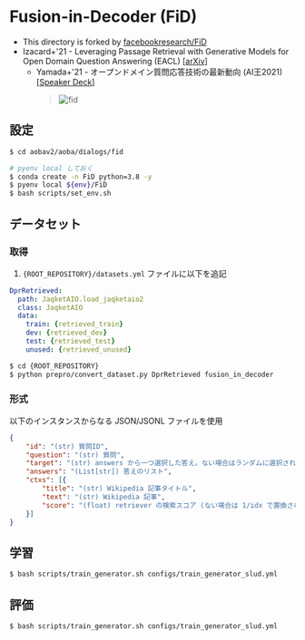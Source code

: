 # Fusion-in-Decoder (FiD)

- This directory is forked by [facebookresearch/FiD](https://github.com/facebookresearch/FiD)
- Izacard+'21 - Leveraging Passage Retrieval with Generative Models for Open Domain Question Answering (EACL) [[arXiv](https://arxiv.org/abs/2007.01282)]
  - Yamada+'21 - オープンドメイン質問応答技術の最新動向 (AI王2021) [[Speaker Deck](https://speakerdeck.com/ikuyamada/opundomeinzhi-wen-ying-da-ji-shu-falsezui-xin-dong-xiang?slide=39)]
    > <img src="https://i.gyazo.com/f8771cde1ad3322d59d31ea8c11c6f02.png" alt="fid" title="fusion-in-decoder">


## 設定

```bash
$ cd aobav2/aoba/dialogs/fid

# pyenv local しておく
$ conda create -n FiD python=3.8 -y
$ pyenv local ${env}/FiD
$ bash scripts/set_env.sh
```

## データセット

### 取得

1. `{ROOT_REPOSITORY}/datasets.yml` ファイルに以下を追記

```yml
DprRetrieved:
  path: JaqketAIO.load_jaqketaio2
  class: JaqketAIO
  data:
    train: {retrieved_train}
    dev: {retrieved_dev}
    test: {retrieved_test}
    unused: {retrieved_unused}
```

```bash
$ cd {ROOT_REPOSITORY}
$ python prepro/convert_dataset.py DprRetrieved fusion_in_decoder
```

### 形式
以下のインスタンスからなる JSON/JSONL ファイルを使用

```json
{
    "id": "(str) 質問ID",
    "question": "(str) 質問",
    "target": "(str) answers から一つ選択した答え。ない場合はランダムに選択される。",
    "answers": "(List[str]) 答えのリスト",
    "ctxs": [{
        "title": "(str) Wikipedia 記事タイトル",
        "text": "(str) Wikipedia 記事",
        "score": "(float) retriever の検索スコア (ない場合は 1/idx で置換される。generator では使用されない。)"
    }]
}
```


## 学習

```bash
$ bash scripts/train_generator.sh configs/train_generator_slud.yml
```

## 評価

```bash
$ bash scripts/train_generator.sh configs/train_generator_slud.yml
```
